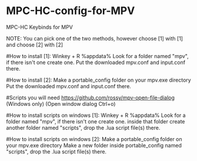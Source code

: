 # MPC-HC-config-for-MPV
MPC-HC Keybinds for MPV

NOTE: You can pick one of the two methods, however choose [1] with [1] and choose [2] with [2]

#How to install [1]:
Winkey + R
%appdata%
Look for a folder named "mpv", if there isn't one create one.
Put the downloaded mpv.conf and input.conf there.

#How to install [2]:
Make a portable_config folder on your mpv.exe directory
Put the downloaded mpv.conf and input.conf there.

#Scripts you will need
https://github.com/rossy/mpv-open-file-dialog (Windows only) (Open window dialog Ctrl+o)

#How to install scripts on windows [1]:
Winkey + R
%appdata%
Look for a folder named "mpv", if there isn't one create one.
inside that folder create another folder named "scripts", drop the .lua script file(s) there.

#How to install scripts on windows [2]:
Make a portable_config folder on your mpv.exe directory
Make a new folder inside portable_config named "scripts", drop the .lua script file(s) there.
